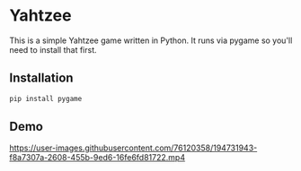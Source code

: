 # Yahtzee

This is a simple Yahtzee game written in Python. It runs via pygame so you'll need to install that first.

## Installation

```bash
pip install pygame
```

## Demo

https://user-images.githubusercontent.com/76120358/194731943-f8a7307a-2608-455b-9ed6-16fe6fd81722.mp4

